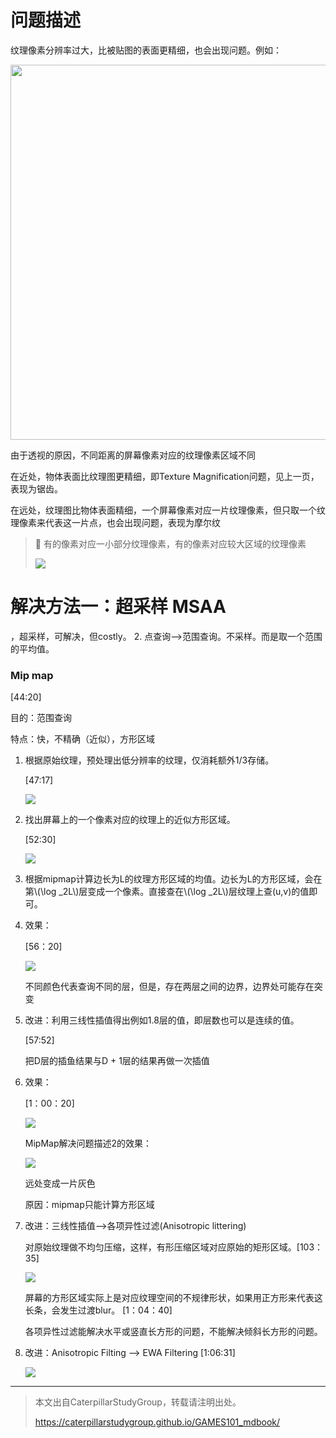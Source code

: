 # 问题描述

纹理像素分辨率过大，比被贴图的表面更精细，也会出现问题。例如：

<img src="../assets/problem2.jpg" width = 600 />

由于透视的原因，不同距离的屏幕像素对应的纹理像素区域不同

在近处，物体表面比纹理图更精细，即Texture Magnification问题，见上一页，表现为锯齿。  

在远处，纹理图比物体表面精细，一个屏幕像素对应一片纹理像素，但只取一个纹理像素来代表这一片点，也会出现问题，表现为摩尔纹

> **&#x1F4CC;** 有的像素对应一小部分纹理像素，有的像素对应较大区域的纹理像素
> 
> ![](../assets/footprint.jpg)

# 解决方法一：超采样 MSAA

，超采样，可解决，但costly。
2. 点查询-->范围查询。不采样。而是取一个范围的平均值。


### Mip map 

[44:20]

目的：范围查询

特点：快，不精确（近似），方形区域


1. 根据原始纹理，预处理出低分辨率的纹理，仅消耗额外1/3存储。
   
   [47:17]
   
   ![](../assets/mip.jpg)

2. 找出屏幕上的一个像素对应的纹理上的近似方形区域。
   
   [52:30]
   
   ![](../assets/mipmap3.jpg)

3. 根据mipmap计算边长为L的纹理方形区域的均值。边长为L的方形区域，会在第\\(\log _2L\\)层变成一个像素。直接查在\\(\log _2L\\)层纹理上查(u,v)的值即可。

4. 效果：
   
   [56：20]
   
   ![](../assets/mipmapresult.jpg)

   不同颜色代表查询不同的层，但是，存在两层之间的边界，边界处可能存在突变

5. 改进：利用三线性插值得出例如1.8层的值，即层数也可以是连续的值。
   
   [57:52]
   
   把D层的插鱼结果与D + 1层的结果再做一次插值

6. 效果：
   
   [1：00：20]
   
   ![](../assets/mipmapresult2.jpg)
   
   MipMap解决问题描述2的效果：
   
   ![](../assets/mipmapresult3.jpg)

   远处变成一片灰色

   原因：mipmap只能计算方形区域

7. 改进：三线性插值-->各项异性过滤(Anisotropic littering)
   
   对原始纹理做不均匀压缩，这样，有形压缩区域对应原始的矩形区域。[103：35]
   
   ![](../assets/anisotropic.jpg)
   
   屏幕的方形区域实际上是对应纹理空间的不规律形状，如果用正方形来代表这长条，会发生过渡blur。 [1：04：40]
   
   各项异性过滤能解决水平或竖直长方形的问题，不能解决倾斜长方形的问题。

8. 改进：Anisotropic Filting --> EWA Filtering
   [1:06:31] 
   
   ![](../assets/EWA.jpg)



------------------------------

> 本文出自CaterpillarStudyGroup，转载请注明出处。
>
> https://caterpillarstudygroup.github.io/GAMES101_mdbook/